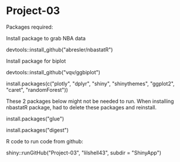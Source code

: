 # Project-03

Packages required:

Install package to grab NBA data

devtools::install_github("abresler/nbastatR")

Install package for biplot

devtools::install_github("vqv/ggbiplot")

install.packages(c("plotly", "dplyr", "shiny", "shinythemes", "ggplot2", "caret", "randomForest"))

These 2 packages below might not be needed to run. When installing nbastatR package, had to delete these packages and reinstall. 

install.packages("glue")

install.packages("digest")

R code to run code from github:

shiny::runGitHub("Project-03", "lilshell43", subdir = "ShinyApp")
